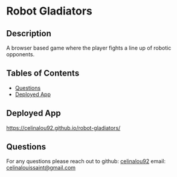 # Robot Gladiators

## Description 
A browser based game where the player fights a line up of robotic opponents.


## Tables of Contents
* [Questions](#questions)
* [Deployed App](#deployed-app)

##  Deployed App
https://celinalou92.github.io/robot-gladiators/

## Questions
For any questions please reach out to 
github: [celinalou92](https://github.com/celinalou92)
email: celinalouissaint@gmail.com


